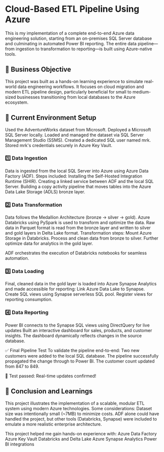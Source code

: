 # Cloud-Based ETL Pipeline Using Azure

This is my implementation of a complete end-to-end Azure data engineering solution, starting from an on-premises SQL Server database and culminating in automated Power BI reporting. The entire data pipeline—from ingestion to transformation to reporting—is built using Azure-native tools.

## 📌 Business Objective
This project was built as a hands-on learning experience to simulate real-world data engineering workflows. It focuses on cloud migration and modern ETL pipeline design, particularly beneficial for small to medium-sized businesses transitioning from local databases to the Azure ecosystem.



## 🔧 Current Environment Setup
Used the AdventureWorks dataset from Microsoft.
Deployed a Microsoft SQL Server locally.
Loaded and managed the dataset via SQL Server Management Studio (SSMS).
Created a dedicated SQL user named mrk.
Stored mrk's credentials securely in Azure Key Vault.

### 1️⃣ Data Ingestion
Data is ingested from the local SQL Server into Azure using Azure Data Factory (ADF). Steps included:
Installing the Self-Hosted Integration Runtime (SHIR).
Creating a linked service between ADF and the local SQL Server.
Building a copy activity pipeline that moves tables into the Azure Data Lake Storage (ADLS) bronze layer.



### 2️⃣ Data Transformation
Data follows the Medallion Architecture (bronze → silver → gold).
Azure Databricks using PySpark is used to transform and optimize the data.
Raw data in Parquet format is read from the bronze layer and written to silver and gold layers in Delta Lake format.
Transformation steps:
Mount Azure Storage in Databricks.
Process and clean data from bronze to silver.
Further optimize data for analytics in the gold layer.


ADF orchestrates the execution of Databricks notebooks for seamless automation.



### 3️⃣ Data Loading
Final, cleaned data in the gold layer is loaded into Azure Synapse Analytics and made accessible for reporting:
Link Azure Data Lake to Synapse.
Create SQL views using Synapse serverless SQL pool.
Register views for reporting consumption.

### 4️⃣ Data Reporting
Power BI connects to the Synapse SQL views using DirectQuery for live updates
Built an interactive dashboard for sales, products, and customer insights.
The dashboard dynamically reflects changes in the source database.

✅ Final Pipeline Test
To validate the pipeline end-to-end:
Two new customers were added to the local SQL database.
The pipeline successfully propagated the change through to Power BI.
The customer count updated from 847 to 849.


🎉 Test passed: Real-time updates confirmed!

## 🧠 Conclusion and Learnings
This project illustrates the implementation of a scalable, modular ETL system using modern Azure technologies. Some considerations:
Dataset size was intentionally small (~7MB) to minimize costs.
ADF alone could have handled the project, but other tools (Databricks, Synapse) were included to emulate a more realistic enterprise architecture.

This project helped me gain hands-on experience with:
Azure Data Factory
Azure Key Vault
Databricks and Delta Lake
Azure Synapse Analytics
Power BI integrations
